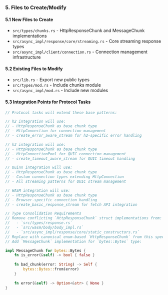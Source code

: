 ### 5. Files to Create/Modify

#### 5.1 New Files to Create

- `src/types/chunks.rs` - HttpResponseChunk and MessageChunk implementations
- `src/async_impl/response/core/streaming.rs` - Core streaming response types
- `src/async_impl/client/connection.rs` - Connection management infrastructure

#### 5.2 Existing Files to Modify

- `src/lib.rs` - Export new public types
- `src/types/mod.rs` - Include chunks module
- `src/async_impl/mod.rs` - Include new modules

#### 5.3 Integration Points for Protocol Tasks

```rust
// Protocol tasks will extend these base patterns:

// h2 integration will use:
// - HttpResponseChunk as base chunk type
// - HttpConnection for connection management
// - create_error_aware_stream for h2-specific error handling

// h3 integration will use:
// - HttpResponseChunk as base chunk type  
// - HttpConnectionPool for QUIC connection management
// - create_timeout_aware_stream for QUIC timeout handling

// Quinn integration will use:
// - HttpResponseChunk as base chunk type
// - Custom connection types extending HttpConnection
// - All streaming patterns for QUIC stream management

// WASM integration will use:
// - HttpResponseChunk as base chunk type
// - Browser-specific connection handling
// - create_basic_response_stream for fetch API integration

// Type Consolidation Requirements
// Remove conflicting `HttpResponseChunk` struct implementations from:
//   - `src/types/response.rs`
//   - `src/wasm/body/body_impl.rs`
//   - `src/async_impl/response/core/static_constructors.rs`
// Replace with canonical enum-based `HttpResponseChunk` from this specification
// Add `MessageChunk` implementation for `bytes::Bytes` type:

impl MessageChunk for bytes::Bytes {
    fn is_error(&self) -> bool { false }
    
    fn bad_chunk(error: String) -> Self {
        bytes::Bytes::from(error)
    }
    
    fn error(&self) -> Option<&str> { None }
}
